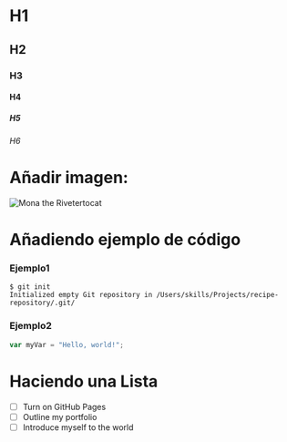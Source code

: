 # H1
## H2
### H3 
#### H4
##### H5
###### H6


# Añadir imagen:
![Mona the Rivetertocat](https://octodex.github.com/images/mona-the-rivetertocat.png)

# Añadiendo ejemplo de código
### Ejemplo1
```
$ git init
Initialized empty Git repository in /Users/skills/Projects/recipe-repository/.git/
```
### Ejemplo2
``` javascript
var myVar = "Hello, world!";
```
# Haciendo una Lista
- [ ] Turn on GitHub Pages
- [ ] Outline my portfolio
- [ ] Introduce myself to the world

